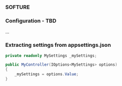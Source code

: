 ### SOFTURE

### Configuration - TBD

...

### Extracting settings from appsettings.json
```csharp
private readonly MySettings _mySettings;

public MyController(IOptions<MySettings> options)
{
    _mySettings = options.Value;
}
```